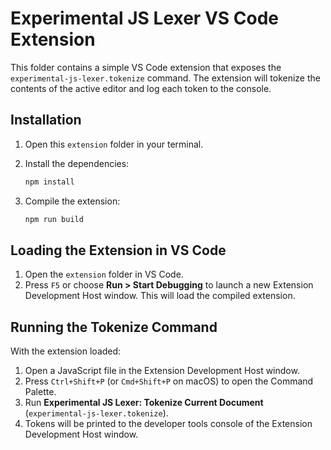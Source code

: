 # Experimental JS Lexer VS Code Extension

This folder contains a simple VS Code extension that exposes the `experimental-js-lexer.tokenize` command. The extension will tokenize the contents of the active editor and log each token to the console.

## Installation

1. Open this `extension` folder in your terminal.
2. Install the dependencies:

   ```bash
   npm install
   ```
3. Compile the extension:

   ```bash
   npm run build
   ```

## Loading the Extension in VS Code

1. Open the `extension` folder in VS Code.
2. Press `F5` or choose **Run > Start Debugging** to launch a new Extension Development Host window. This will load the compiled extension.

## Running the Tokenize Command

With the extension loaded:

1. Open a JavaScript file in the Extension Development Host window.
2. Press `Ctrl+Shift+P` (or `Cmd+Shift+P` on macOS) to open the Command Palette.
3. Run **Experimental JS Lexer: Tokenize Current Document** (`experimental-js-lexer.tokenize`).
4. Tokens will be printed to the developer tools console of the Extension Development Host window.

